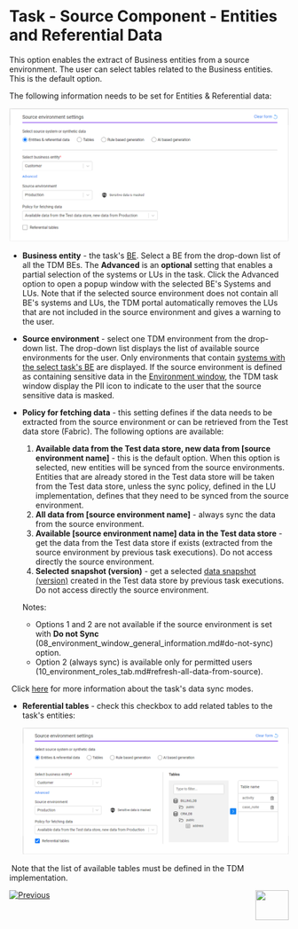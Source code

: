# Task - Source Component - Entities and Referential Data

This option enables the extract of Business entities from a source environment. The user can select tables related to the Business entities. This is the default option.

The following information needs to be set for Entities & Referential data:

![source-entities](images/task_source_settings_entities.png)

- **Business entity** - the task's [BE](04_tdm_gui_business_entity_window.md). Select a BE from the drop-down list of all the TDM BEs. The **Advanced** is an **optional** setting that enables a partial selection of the systems or LUs in the task. Click the Advanced option to open a popup window with the selected BE's Systems and LUs. Note that if the selected source environment does not contain all BE's systems and LUs, the TDM portal automatically removes the LUs that are not included in the source environment and gives a warning to the user.  

- **Source environment** - select one TDM environment from the drop-down list. The drop-down list displays the list of available source environments for the user. Only environments that contain [systems with the select task's BE](11_environment_products_tab.md) are displayed.   If the source environment is defined as containing sensitive data in the [Environment window](08_environment_window_general_information.md#mask-sensitive-data), the TDM task window display the PII icon to indicate to the user that the source sensitive data is masked. 

- **Policy for fetching data** - this setting defines if the data needs to be extracted from the source environment or can be retrieved from the Test data store (Fabric). The following options are available:

  1. **Available data from the Test data store, new data from [source environment name]** - this is the default option. When this option is selected, new entities will be synced from the source environments. Entities that are already stored in the  Test data store will be taken from the Test data store, unless the sync policy, defined in the LU implementation, defines that they need to be synced from the source environment. 
  2. **All data from [source environment name]** - always sync the data from the source environment. 
  3. **Available [source environment name] data in the Test data store** - get the data from the Test data store if exists (extracted from the source environment by previous task executions). Do not access directly the source environment.  
  4. **Selected snapshot (version)** - get a selected [data snapshot (version)](15_data_flux_task.md) created in the Test data store  by previous task executions. Do not access directly the source environment.  

  Notes:

  - Options 1 and 2 are not available if the source environment is set with **Do not Sync** (08_environment_window_general_information.md#do-not-sync) option.
  - Option 2 (always sync) is available only for permitted users (10_environment_roles_tab.md#refresh-all-data-from-source).



​		Click [here](/articles/14_sync_LU_instance/02_sync_modes.md) for more information about the task's data sync modes. 



- **Referential tables** - check this checkbox to add related tables to the task's entities:

  ![task related tables](images/task_source_entities_and_tables.png)



​	Note that the list of available tables must be defined in the TDM implementation.



 [![Previous](/articles/images/Previous.png)](14_task_overview.md)[<img align="right" width="60" height="54" src="/articles/images/Next.png">](15_data_flux_task.md)

